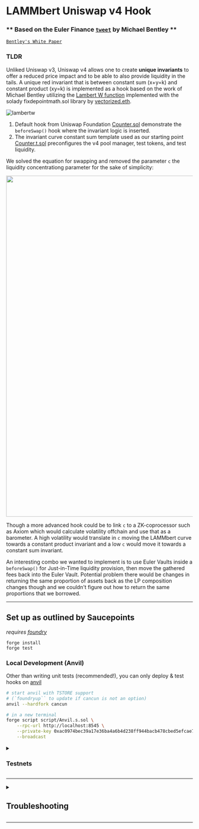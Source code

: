 # LAMMbert Uniswap v4 Hook
### ** Based on the Euler Finance [`tweet`](https://twitter.com/euler_mab/status/1724403149593583745) by Michael Bentley **

[`Bentley's White Paper`](https://github.com/euler-mab/LAMMbert/blob/main/LAMMbert.pdf)

### TLDR ###
Unliked Uniswap v3, Uniswap v4 allows one to create **unique invariants** to offer a reduced price impact and to be able to also provide liquidity in the tails.
A unique red invariant that is between constant sum (x+y=k) and constant product (xy=k) is implemented as a hook based on the work of Michael Bentley utilizing the [Lambert W function](https://en.wikipedia.org/wiki/Lambert_W_function) implemented with the solady fixdepointmath.sol library by [vectorized.eth](https://github.com/Vectorized).

![lambertw](https://github.com/v-for-vasya/lammbert/assets/11951513/4c07ffb9-a085-4dcf-95c0-facbdf3c0342)

1. Default hook from Uniswap Foundation [Counter.sol](src/Counter.sol) demonstrate the `beforeSwap()` hook where the invariant logic is inserted.
2. The invariant curve constant sum template used as our starting point [Counter.t.sol](test/Counter.t.sol) preconfigures the v4 pool manager, test tokens, and test liquidity.

We solved the equation for swapping and removed the parameter `c` the liquidity concentrationg parameter for the sake of simplicity:

<img width="919"  src="https://github.com/v-for-vasya/lammbert/assets/11951513/6d2b5f7c-55cf-48a2-b77f-a1e17652770b">

Though a more advanced hook could be to link `c` to a ZK-coprocessor such as Axiom which would calculate volatility offchain and use that as a barometer. A high volatility would translate in `c` moving the LAMMbert curve towards a constant product invariant and a low `c` would move it towards a constant sum invariant.

An interesting combo we wanted to implement is to use Euler Vaults inside a `beforeSwap()` for Just-in-Time liquidity provision, then move the gathered fees back into the Euler Vault. 
Potential problem there would be changes in returning the same proportion of assets back as the LP composition changes though and we couldn't figure out how to return the same proportions that we borrowed.


---

## Set up as outlined by Saucepoints

*requires [foundry](https://book.getfoundry.sh)*

```
forge install
forge test
```

### Local Development (Anvil)

Other than writing unit tests (recommended!), you can only deploy & test hooks on [anvil](https://book.getfoundry.sh/anvil/)

```bash
# start anvil with TSTORE support
# (`foundryup`` to update if cancun is not an option)
anvil --hardfork cancun

# in a new terminal
forge script script/Anvil.s.sol \
    --rpc-url http://localhost:8545 \
    --private-key 0xac0974bec39a17e36ba4a6b4d238ff944bacb478cbed5efcae784d7bf4f2ff80 \
    --broadcast
```

<details>
<summary><h3>Testnets</h3></summary>

We ran out of time to test the invariant, only compiled it, but the Goerli deployment is out of sync with the latest v4. **It is recommend to use local testing instead**


```bash
POOL_MANAGER = 0x0
POOL_MODIFY_POSITION_TEST = 0x0
SWAP_ROUTER = 0x0
```

Update the following command with your own private key:

```
forge script script/00_Counter.s.sol \
--rpc-url https://rpc.ankr.com/eth_goerli \
--private-key [your_private_key_on_goerli_here] \
--broadcast
```

### *Deploying your own Tokens For Testing according to Saucepoints*

Because V4 is still in testing mode, most networks don't have liquidity pools live on V4 testnets. We recommend launching your own test tokens and expirementing with them that. We've included in the templace a Mock UNI and Mock USDC contract for easier testing. You can deploy the contracts and when you do you'll have 1 million mock tokens to test with for each contract. See deployment commands below

```
forge create script/mocks/mUNI.sol:MockUNI \
--rpc-url [your_rpc_url_here] \
--private-key [your_private_key_on_goerli_here]
```

```
forge create script/mocks/mUSDC.sol:MockUSDC \
--rpc-url [your_rpc_url_here] \
--private-key [your_private_key_on_goerli_here]
```

</details>

---

<details>
<summary><h2>Troubleshooting</h2></summary>

### *Permission Denied*

When installing dependencies with `forge install`, Github may throw a `Permission Denied` error

Typically caused by missing Github SSH keys, and can be resolved by following the steps [here](https://docs.github.com/en/github/authenticating-to-github/connecting-to-github-with-ssh) 

Or [adding the keys to your ssh-agent](https://docs.github.com/en/authentication/connecting-to-github-with-ssh/generating-a-new-ssh-key-and-adding-it-to-the-ssh-agent#adding-your-ssh-key-to-the-ssh-agent), if you have already uploaded SSH keys

### Hook deployment failures

Hook deployment failures are caused by incorrect flags or incorrect salt mining

1. Verify the flags are in agreement:
    * `getHookCalls()` returns the correct flags
    * `flags` provided to `HookMiner.find(...)`
2. Verify salt mining is correct:
    * In **forge test**: the *deploye*r for: `new Hook{salt: salt}(...)` and `HookMiner.find(deployer, ...)` are the same. This will be `address(this)`. If using `vm.prank`, the deployer will be the pranking address
    * In **forge script**: the deployer must be the CREATE2 Proxy: `0x4e59b44847b379578588920cA78FbF26c0B4956C`
        * If anvil does not have the CREATE2 deployer, your foundry may be out of date. You can update it with `foundryup`

</details>

---

